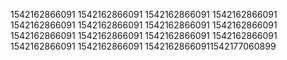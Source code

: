 1542162866091
1542162866091
1542162866091
1542162866091
1542162866091
1542162866091
1542162866091
1542162866091
1542162866091
1542162866091
1542162866091
1542162866091
1542162866091
1542162866091
15421628660911542177060899
